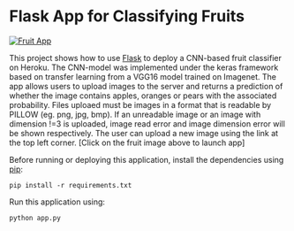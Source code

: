 # Flask App for Classifying Fruits

[![Fruit App][shell_img]][shell_link]

[shell_img]: https://dl.dropboxusercontent.com/s/d5w4yynxzqar9q5/apple-pear-orange.jpg
[shell_link]: https://peaora-app.herokuapp.com/

This project shows how to use [Flask](http://flask.pocoo.org/) to deploy a CNN-based fruit classifier on Heroku. The CNN-model was implemented under the keras framework based on transfer learning from a VGG16 model trained on Imagenet. The app allows users to upload images to the server and returns a prediction of whether the image contains apples, oranges or pears with the associated probability. Files uploaed must be images in a format that is readable by PILLOW (eg. png, jpg, bmp). If an unreadable image or an image with dimension !=3 is uploaded, image read error and image dimension error will be shown respectively. The user can upload a new image using the link at the top left corner. [Click on the fruit image above to launch app]

Before running or deploying this application, install the dependencies using
[pip](http://pip.readthedocs.io/en/stable/):

    pip install -r requirements.txt
    
Run this application using:

    python app.py

